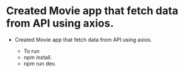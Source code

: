 # Created Movie app that fetch data from API using axios.

- Created Movie app that fetch data from API using axios.

    - To run
    - npm install.
    - npm run dev.